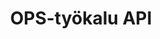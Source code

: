 ---
layout: swagger
title: OPS-työkalu API
permalink: /api/ylops
swagger-src: https://raw.githubusercontent.com/Opetushallitus/eperusteet-ylops/master/generated/ylops-ext.spec.json
---